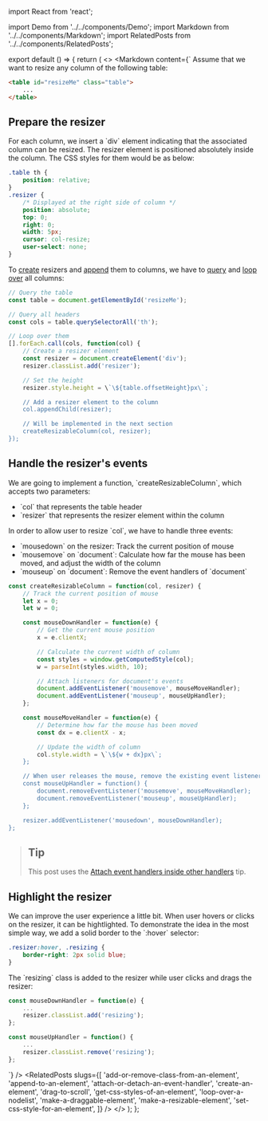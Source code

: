 import React from 'react';

import Demo from '../../components/Demo';
import Markdown from '../../components/Markdown';
import RelatedPosts from '../../components/RelatedPosts';

export default () => {
    return (
<>
<Markdown
    content={`
Assume that we want to resize any column of the following table:

~~~ html
<table id="resizeMe" class="table">
    ...
</table>
~~~

## Prepare the resizer

For each column, we insert a \`div\` element indicating that the associated column can be resized.
The resizer element is positioned absolutely inside the column. The CSS styles for them would be as below:

~~~ css
.table th {
    position: relative;
}
.resizer {
    /* Displayed at the right side of column */
    position: absolute;
    top: 0;
    right: 0;
    width: 5px;
    cursor: col-resize;
    user-select: none;
}
~~~

To [create](/create-an-element) resizers and [append](/append-to-an-element) them to columns, we have to [query](/select-an-element-or-list-of-elements)
and [loop over](/loop-over-a-nodelist) all columns:

~~~ javascript
// Query the table
const table = document.getElementById('resizeMe');

// Query all headers
const cols = table.querySelectorAll('th');

// Loop over them
[].forEach.call(cols, function(col) {
    // Create a resizer element
    const resizer = document.createElement('div');
    resizer.classList.add('resizer');

    // Set the height
    resizer.style.height = \`\${table.offsetHeight}px\`;

    // Add a resizer element to the column
    col.appendChild(resizer);

    // Will be implemented in the next section
    createResizableColumn(col, resizer);
});
~~~

## Handle the resizer's events

We are going to implement a function, \`createResizableColumn\`,  which accepts two parameters:

* \`col\` that represents the table header
* \`resizer\` that represents the resizer element within the column

In order to allow user to resize \`col\`, we have to handle three events:

* \`mousedown\` on the resizer: Track the current position of mouse
* \`mousemove\` on \`document\`: Calculate how far the mouse has been moved, and adjust the width of the column
* \`mouseup\` on \`document\`: Remove the event handlers of \`document\`

~~~ javascript
const createResizableColumn = function(col, resizer) {
    // Track the current position of mouse
    let x = 0;
    let w = 0;

    const mouseDownHandler = function(e) {
        // Get the current mouse position
        x = e.clientX;

        // Calculate the current width of column
        const styles = window.getComputedStyle(col);
        w = parseInt(styles.width, 10);

        // Attach listeners for document's events
        document.addEventListener('mousemove', mouseMoveHandler);
        document.addEventListener('mouseup', mouseUpHandler);
    };

    const mouseMoveHandler = function(e) {
        // Determine how far the mouse has been moved
        const dx = e.clientX - x;

        // Update the width of column
        col.style.width = \`\${w + dx}px\`;
    };

    // When user releases the mouse, remove the existing event listeners
    const mouseUpHandler = function() {
        document.removeEventListener('mousemove', mouseMoveHandler);
        document.removeEventListener('mouseup', mouseUpHandler);
    };

    resizer.addEventListener('mousedown', mouseDownHandler);
};
~~~

> ## Tip
>
> This post uses the [Attach event handlers inside other handlers](/attach-event-handlers-inside-other-handlers) tip.

## Highlight the resizer

We can improve the user experience a little bit. When user hovers or clicks on the resizer, it can be hightlighted.
To demonstrate the idea in the most simple way, we add a solid border to the \`:hover\` selector:

~~~ css
.resizer:hover, .resizing {
    border-right: 2px solid blue;
}
~~~

The \`resizing\` class is added to the resizer while user clicks and drags the resizer:

~~~ javascript
const mouseDownHandler = function(e) {
    ...
    resizer.classList.add('resizing');
};

const mouseUpHandler = function() {
    ...
    resizer.classList.remove('resizing');
};
~~~
`}
/>
<Demo src='/demo/resize-columns-of-a-table/index.html' />
<RelatedPosts
    slugs={[
        'add-or-remove-class-from-an-element',
        'append-to-an-element',
        'attach-or-detach-an-event-handler',
        'create-an-element',
        'drag-to-scroll',
        'get-css-styles-of-an-element',
        'loop-over-a-nodelist',
        'make-a-draggable-element',
        'make-a-resizable-element',
        'set-css-style-for-an-element',
    ]}
/>
</>
    );
};
